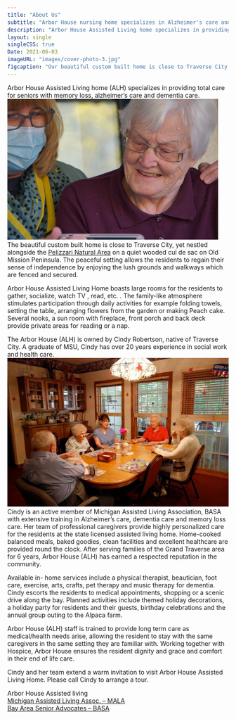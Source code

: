 ```yaml
---
title: "About Us"
subtitle: "Arbor House nursing home specializes in Alzheimer's care and Dementia care in Traverse City, Michigan."
description: "Arbor House Assisted Living home specializes in providing total care for seniors with memory loss, alzheimer's care and dementia care."
layout: single
singleCSS: true
Date: 2021-06-03
imageURL: "images/cover-photo-3.jpg"
figcaption: "Our beautiful custom built home is close to Traverse City, yet nestled alongside the Pelizzari Natural Area on a quiet wooded cul de sac on Old Mission Peninsula."
---
```

Arbor House Assisted Living home (ALH) specializes in providing total care for seniors with memory loss, alzheimer’s care and dementia care.  ![Skilled Licensed Nurses](/images/assisted-living-1x.jpg#img-floatRight "Our skilled nurses interact with our guests every day") The beautiful custom built home is close to Traverse City, yet nestled alongside the [Pelizzari Natural Area](https://www.gtrlc.org) on a quiet wooded cul de sac on Old Mission Peninsula. The peaceful setting allows the residents to regain their sense of independence by enjoying the lush grounds and walkways which are fenced and secured.

Arbor House Assisted Living Home boasts large rooms for the residents to gather, socialize, watch TV , read, etc. . The family-like atmosphere stimulates participation through daily activities for example folding towels, setting the table, arranging flowers from the garden or making Peach cake. Several nooks, a sun room with fireplace, front porch and back deck provide private areas for reading or a nap.

The Arbor House (ALH) is owned by Cindy Robertson, native of Traverse City. A graduate of MSU, Cindy has over 20 years experience in social work and health care.  ![Our Community Together](/images/cover-photo-1.jpg#img-floatLeft "Our community has plenty of time to interact with each other")  Cindy is an active member of Michigan Assisted Living Association, BASA with extensive training in Alzheimer’s care, dementia care and memory loss care. Her team of professional caregivers provide highly personalized care for the residents at the state licensed assisted living home. Home-cooked balanced meals, baked goodies, clean facilities and excellent healthcare are provided round the clock. After serving families of the Grand Traverse area for 6 years, Arbor House (ALH) has earned a respected reputation in the community.

Available in- home services include a physical therapist, beautician, foot care, exercise, arts, crafts, pet therapy and music therapy for dementia. Cindy escorts the residents to medical appointments, shopping or a scenic drive along the bay. Planned activities include themed holiday decorations, a holiday party for residents and their guests, birthday celebrations and the annual group outing to the Alpaca farm.

Arbor House (ALH) staff is trained to provide long term care as medical/health needs arise, allowing the resident to stay with the same caregivers in the same setting they are familiar with. Working together with Hospice, Arbor House ensures the resident dignity and grace and comfort in their end of life care.

Cindy and her team extend a warm invitation to visit Arbor House Assisted Living Home. Please call Cindy to arrange a tour.

Arbor House Assisted living  
[Michigan Assisted Living Assoc. – MALA](https://www.miassistedliving.org)    
[Bay Area Senior Advocates – BASA](http://basatc.org/business-directory/arbor-house-asstd-living/)

